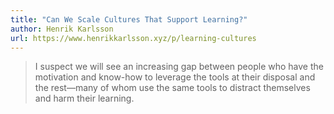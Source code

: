 ```yaml
---
title: "Can We Scale Cultures That Support Learning?"
author: Henrik Karlsson
url: https://www.henrikkarlsson.xyz/p/learning-cultures
---
```


> I suspect we will see an increasing gap between people who have the motivation and know-how to leverage the tools at their disposal and the rest—many of whom use the same tools to distract themselves and harm their learning.



